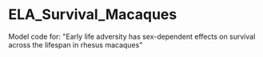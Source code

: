 # ELA_Survival_Macaques

Model code for:
"Early life adversity has sex-dependent effects on survival across the lifespan in rhesus macaques"
